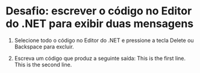 
# Desafio: escrever o código no Editor do .NET para exibir duas mensagens
1. Selecione todo o código no Editor do .NET e pressione a tecla Delete ou Backspace para excluir.

2. Escreva um código que produz a seguinte saída:
    This is the first line.
    This is the second line.
